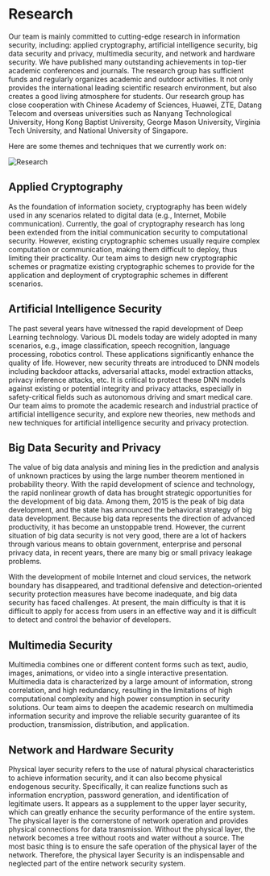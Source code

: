 # Research


Our team is mainly committed to cutting-edge research in information security, including: applied cryptography, artificial intelligence security, big data security and privacy, multimedia security, and network and hardware security. We have published many outstanding achievements in top-tier academic conferences and journals. The research group has sufficient funds and regularly organizes academic and outdoor activities. It not only provides the international leading scientific research environment, but also creates a good living atmosphere for students. Our research group has close cooperation with Chinese Academy of Sciences, Huawei, ZTE, Datang Telecom and overseas universities such as Nanyang Technological University, Hong Kong Baptist University, George Mason University, Virginia Tech University, and National University of Singapore.

Here are some themes and techniques that we currently work on:

![Research](/homepage.github.io/research/framework.webp)


## Applied Cryptography

<!-- ![Privacy Protection](./privacy_protection.png) -->

As the foundation of information society, cryptography has been widely used in any scenarios related to digital data (e.g., Internet, Mobile communication).  Currently, the goal of cryptography research has long been extended from the initial communication security to computational security. However, existing cryptographic schemes usually require complex computation or communication, making them difficult to deploy, thus limiting their practicality. Our team aims to design new cryptographic schemes or pragmatize existing cryptographic schemes to provide for the application and deployment of cryptographic schemes in different scenarios.

<!-- Data privacy has been called “the most important issue in the next decade,” and has taken center stage thanks to legislation like the European Union’s General Data Protection Regulation (GDPR) and the California Consumer Privacy Act (CCPA). Researchers are scrambling to keep up with the requirements. In particular, “Privacy by Design” is integral to the GDPR and will likely only gain in popularity this decade. When using privacy preserving techniques, legislation suddenly becomes less daunting, as does ensuring data security which is central to maintaining user trust.  -->

<!-- Data privacy is a central issue to training and testing AI models, especially ones that train and infer on sensitive data. We are also actively exploring the direction of perfect privacy AI.  -->

<!-- <div style="text-align: right;">
<a href="/zh-cn/posts/applied-cryptography/">Read More <i class="fas fa-angle-double-right fa-fw"></i></a>
</div> -->

## Artificial Intelligence Security

<!-- ![Artificial Intelligence Security](./artificial_intelligence_security.png) -->
The past several years have witnessed the rapid development of Deep Learning technology. Various DL models today are widely adopted in many scenarios, e.g., image classification, speech recognition, language processing, robotics control. These applications significantly enhance the quality of life. However, new security threats are introduced to DNN models including backdoor attacks, adversarial attacks, model extraction attacks, privacy inference attacks, etc. It is critical to protect these DNN models against existing or potential integrity and privacy attacks, especially in safety-critical fields such as autonomous driving and smart medical care. Our team aims to promote the academic research and industrial practice of artificial intelligence security, and explore new theories, new methods and new techniques for artificial intelligence security and privacy protection.

<!-- <div style="text-align: right;">
<a href="/zh-cn/posts/artificial-intelligence-security/">Read More <i class="fas fa-angle-double-right fa-fw"></i></a>
</div> -->

## Big Data Security and Privacy

The value of big data analysis and mining lies in the prediction and analysis of unknown practices by using the large number theorem mentioned in probability theory. With the rapid development of science and technology, the rapid nonlinear growth of data has brought strategic opportunities for the development of big data. Among them, 2015 is the peak of big data development, and the state has announced the behavioral strategy of big data development. Because big data represents the direction of advanced productivity, it has become an unstoppable trend. However, the current situation of big data security is not very good, there are a lot of hackers through various means to obtain government, enterprise and personal privacy data, in recent years, there are many big or small privacy leakage problems.

With the development of mobile Internet and cloud services, the network boundary has disappeared, and traditional defensive and detection-oriented security protection measures have become inadequate, and big data security has faced challenges. At present, the main difficulty is that it is difficult to apply for access from users in an effective way and it is difficult to detect and control the behavior of developers.

<!-- <div style="text-align: right;">
<a href="/zh-cn/posts/big-data-security-and-privacy-protection/">Read More <i class="fas fa-angle-double-right fa-fw"></i></a>
</div> -->

## Multimedia Security

<!-- ![Multimedia Security](./multimedia_security.png) -->

Multimedia combines one or different content forms such as text, audio, images, animations, or video into a single interactive presentation.  Multimedia data is characterized by a large amount of information, strong correlation, and high redundancy, resulting in the limitations of high computational complexity and high power consumption in security solutions. Our team aims to deepen the academic research on multimedia information security and improve the reliable security guarantee of its production, transmission, distribution, and application.

<!-- At present, a variety of relevant security researches have been carried out around various forms of multimedia data in the open literature. Typical security researches include information hiding using multimedia as a cover carrier, digital watermarking for copyright protection and tracking of multimedia content, multimedia forensics for multimedia originality identification, multimedia perceptual hash and multimedia privacy for multimedia sensitive content protection and other researches related to multimedia security. -->

<!-- <div style="text-align: right;">
<a href="/zh-cn/posts/multimedia-security/">Read More <i class="fas fa-angle-double-right fa-fw"></i></a>
</div> -->


## Network and Hardware Security

Physical layer security refers to the use of natural physical characteristics to achieve information security, and it can also become physical endogenous security. Specifically, it can realize functions such as information encryption, password generation, and identification of legitimate users. It appears as a supplement to the upper layer security, which can greatly enhance the security performance of the entire system. The physical layer is the cornerstone of network operation and provides physical connections for data transmission. Without the physical layer, the network becomes a tree without roots and water without a source. The most basic thing is to ensure the safe operation of the physical layer of the network. Therefore, the physical layer Security is an indispensable and neglected part of the entire network security system.

<!-- <div style="text-align: right;">
<a href="/zh-cn/posts/hardware-security/">Read More <i class="fas fa-angle-double-right fa-fw"></i></a>
</div> -->

